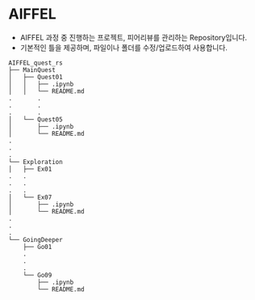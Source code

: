 # AIFFEL

- AIFFEL 과정 중 진행하는 프로젝트, 피어리뷰를 관리하는 Repository입니다.
- 기본적인 틀을 제공하며, 파일이나 폴더를 수정/업로드하여 사용합니다.


```
AIFFEL_quest_rs
├── MainQuest
│   ├── Quest01
│   │   ├── .ipynb
│   │   └── README.md
.		.
.		.
.		.
│   └── Quest05
│       ├── .ipynb
│       └── README.md
.
.
.
└── Exploration
│   ├── Ex01
.   .
.   .
.   .
│   └── Ex07
│       ├── .ipynb
│       └── README.md
.
.
.
└── GoingDeeper
    ├── Go01
    .
    .
    .
    └── Go09
        ├── .ipynb
        └── README.md
```
